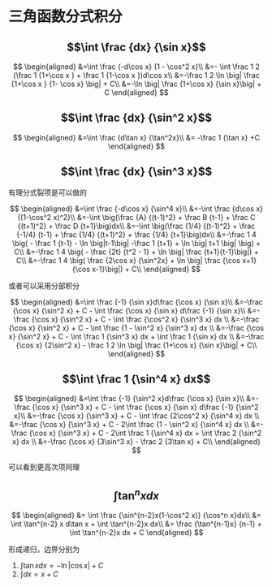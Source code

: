 # 三角函数分式积分

## $$\int \frac {dx} {\sin x}$$

$$
\begin{aligned}
&=\int \frac {-d\cos x} {1 - \cos^2 x}\\
&=- \int \frac 1 2 (\frac 1 {1+\cos x } +  \frac 1 {1-\cos x })d\cos x\\
&=-\frac 1 2 \ln \big| \frac {1+\cos x } {1- \cos x} \big| + C\\
&=-\ln \big| \frac {1+\cos x} {\sin x}\big| + C
\end{aligned}
$$

## $$\int \frac {dx} {\sin^2 x}$$

$$
\begin{aligned}
&=\int \frac {d\tan x} {\tan^2x}\\
&= -\frac 1 {\tan x} +C
\end{aligned}
$$

## $$\int \frac {dx} {\sin^3 x}$$

有理分式裂项是可以做的

$$
\begin{aligned}
&=\int \frac {-d\cos x} {\sin^4 x}\\
&=-\int \frac {d\cos x} {(1-\cos^2 x)^2}\\
&=-\int \big(\frac {A} {(t-1)^2} + \frac B {t-1} + \frac C {(t+1)^2} + \frac D {t+1}\big)dx\\
&=-\int \big(\frac {1/4} {(t-1)^2} + \frac {-1/4} {t-1} + \frac {1/4} {(t+1)^2} + \frac {1/4} {t+1}\big)dx\\
&=-\frac 1 4 \big( - \frac 1 {t-1} - \ln \big|t-1\big| -\frac 1 {t+1} + \ln \big| t+1 \big| \big) + C\\
&=-\frac 1 4 \big( - \frac {2t} {t^2 - 1} + \ln \big| \frac {t+1}{t-1}\big|) + C\\
&=-\frac 1 4 \big(  \frac {2\cos x} {\sin^2x} + \ln \big| \frac {\cos x+1}{\cos x-1}\big|) + C\\
\end{aligned}
$$

或者可以采用分部积分

$$
\begin{aligned}
&=\int \frac {-1} {\sin x}d\frac {\cos x} {\sin x}\\
&=-\frac {\cos x} {\sin^2 x} + C - \int  \frac {\cos x} {\sin x} d\frac {-1} {\sin x}\\
&=-\frac {\cos x} {\sin^2 x} + C - \int  \frac {\cos^2 x} {\sin^3 x} dx \\
&=-\frac {\cos x} {\sin^2 x} + C - \int  \frac {1 - \sin^2 x} {\sin^3 x} dx \\
&=-\frac {\cos x} {\sin^2 x} + C - \int  \frac 1 {\sin^3 x} dx + \int  \frac 1 {\sin x} dx \\
&=-\frac {\cos x} {2\sin^2 x}  - \frac 1 2 \ln \big| \frac {1+\cos x} {\sin x}\big| + C\\
\end{aligned}
$$

## $$\int \frac 1 {\sin^4 x} dx$$

$$
\begin{aligned}
&=\int \frac {-1} {\sin^2 x}d\frac {\cos x} {\sin x}\\
&=-\frac {\cos x} {\sin^3 x} + C - \int  \frac {\cos x} {\sin x} d\frac {-1} {\sin^2 x}\\
&=-\frac {\cos x} {\sin^3 x} + C - \int  \frac {2\cos^2 x} {\sin^4 x} dx \\
&=-\frac {\cos x} {\sin^3 x} + C - 2\int  \frac {1 - \sin^2 x} {\sin^4 x} dx \\
&=-\frac {\cos x} {\sin^3 x} + C - 2\int  \frac 1 {\sin^4 x} dx + \int  \frac 2 {\sin^2 x} dx \\
&=-\frac {\cos x} {3\sin^3 x}  - \frac 2 {3\tan x} + C\\
\end{aligned}
$$

可以看到更高次项同理

## $$\int \tan^n x dx$$

$$
\begin{aligned}
&= \int \frac {\sin^{n-2}x(1-\cos^2 x)} {\cos^n x}dx\\
&= \int \tan^{n-2} x d\tan x + \int \tan^{n-2}x dx\\
&= \frac {\tan^{n-1}x} {n-1} + \int \tan^{n-2}x dx + C
\end{aligned}
$$

形成递归，边界分别为

1. $\int \tan x dx =-\ln \big| \cos x\big| + C$
2. $\int dx = x+C$

